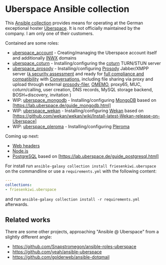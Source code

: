 # Uberspace Ansible collection

This [Ansible collection](https://docs.ansible.com/ansible/latest/user_guide/collections_using.html) provides means for operating at the German exceptional hoster [Uberspace](https://uberspace.de/). It is not officially maintained by the company. I am only one of their customers.

Contained are some roles:

* [uberspace_account](roles/uberspace_account/) - Creating/managing the Uberspace account itself and additionally [INWX](https://www.inwx.de/de/) domains
* [uberspace_coturn](roles/uberspace_coturn) - Installing/configuring the [coturn](https://github.com/coturn/coturn#readme) TURN/STUN server
* [uberspace_prosody](roles/uberspace_prosody/) - Installing/configuring [Prosody](https://prosody.im/) Jabber/XMPP server ([`A` security assessment](https://www.xmpp.net/) and ready for [full compliance and compatibility](https://compliance.conversations.im/tests/) with [Conversations](https://conversations.im/), including file sharing via proxy and upload through external [prosody-filer](https://github.com/ThomasLeister/prosody-filer), [OMEMO](https://conversations.im/omemo/), proxy65, MUC, coturn/calling, user creation, DNS records, MySQL storage backend, BOSH+discovery, invitation )
* WIP: [uberspace_mongodb](roles/uberspace_mongodb/) - Installing/configuring [MongoDB](https://www.mongodb.com/) based on [https://lab.uberspace.de/guide_mongodb.html]
* WIP: [uberspace_wekan](roles/uberspace_wekan/) - Installing/configuring  [Wekan](https://wekan.github.io/) based on [https://github.com/wekan/wekan/wiki/Install-latest-Wekan-release-on-Uberspace]
* WIP: [uberspace_pleroma](roles/uberspace_pleroma/) - Installing/configuring [Pleroma](https://pleroma.social/)

Coming up next:
* [Web headers](https://manual.uberspace.de/web-headers.html#headers)
* [Node.js](https://manual.uberspace.de/lang-nodejs.html)
* [PostgreSQL](https://www.postgresql.org/) based on [https://lab.uberspace.de/guide_postgresql.html]

For install run `ansible-galaxy collection install friesenkiwi.uberspace` on the commandline or use a `requirements.yml` with the following content:
```yml
---
collections:
- friesenkiwi.uberspace
```
and run `ansible-galaxy collection install -r requirements.yml` afterwards.

## Related works

There are some other projects, approaching "Ansible @ Uberspace" from a slightly different angle:
* https://github.com/Snapstromegon/ansible-roles-uberspace
* https://github.com/yeah/ansible-uberspace
* https://github.com/golderweb/ansible-dotqmail
